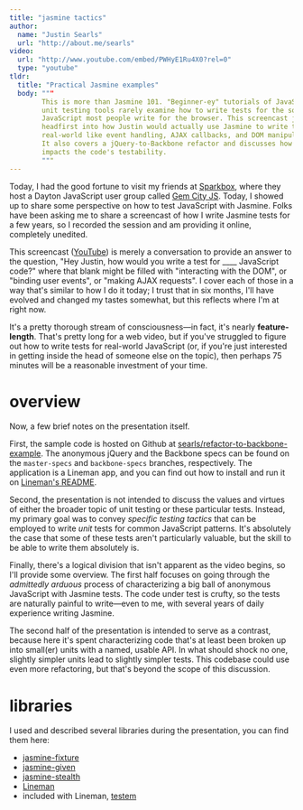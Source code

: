 ```yaml
---
title: "jasmine tactics"
author:
  name: "Justin Searls"
  url: "http://about.me/searls"
video:
  url: "http://www.youtube.com/embed/PWHyE1Ru4X0?rel=0"
  type: "youtube"
tldr:
  title: "Practical Jasmine examples"
  body: """
        This is more than Jasmine 101. "Beginner-ey" tutorials of JavaScript
        unit testing tools rarely examine how to write tests for the sort of
        JavaScript most people write for the browser. This screencast jumps
        headfirst into how Justin would actually use Jasmine to write tests for
        real-world like event handling, AJAX callbacks, and DOM manipulation.
        It also covers a jQuery-to-Backbone refactor and discusses how this
        impacts the code's testability.
        """
---
```


Today, I had the good fortune to visit my friends at
[Sparkbox](http://seesparkbox.com), where they host a Dayton JavaScript user
group called [Gem City JS](http://gemcityjs.com/). Today, I showed up to share
some perspective on how to test JavaScript with Jasmine. Folks have been asking
me to share a screencast of how I write Jasmine tests for a few years, so I
recorded the session and am providing it online, completely unedited.

This screencast ([YouTube](http://www.youtube.com/watch?v=PWHyE1Ru4X0)) is
merely a conversation to provide an answer to the question, "Hey Justin, how
would you write a test for ____ JavaScript code?" where that blank might be
filled with "interacting with the DOM", or "binding user events", or "making
AJAX requests". I cover each of those in a way that's similar to how I do it
today; I trust that in six months, I'll have evolved and changed my tastes
somewhat, but this reflects where I'm at right now.

It's a pretty thorough stream of consciousness—in fact, it's nearly
**feature-length**. That's pretty long for a web video, but if you've struggled
to figure out how to write tests for real-world JavaScript (or, if you're just
interested in getting inside the head of someone else on the topic), then
perhaps 75 minutes will be a reasonable investment of your time.

# overview

Now, a few brief notes on the presentation itself.

First, the sample code is hosted on Github at
[searls/refactor-to-backbone-example](https://github.com/searls/refactor-to-backbone-example).
The anonymous jQuery and the Backbone specs can be found on the `master-specs`
and `backbone-specs` branches, respectively. The application is a Lineman app,
and you can find out how to install and run it on [Lineman's
README](https://github.com/testdouble/lineman).

Second, the presentation is not intended to discuss the values and virtues of
either the broader topic of unit testing or these particular tests. Instead, my
primary goal was to convey *specific testing tactics* that can be employed to
write *unit* tests for common JavaScript patterns. It's absolutely the case
that some of these tests aren't particularly valuable, but the skill to be able
to write them absolutely is.

Finally, there's a logical division that isn't apparent as the video begins, so
I'll provide some overview. The first half focuses on going through the
*admittedly arduous* process of characterizing a big ball of anonymous
JavaScript with Jasmine tests. The code under test is crufty, so the tests are
naturally painful to write—even to me, with several years of daily experience
writing Jasmine.

The second half of the presentation is intended to serve as a contrast, because
here it's spent characterizing code that's at least been broken up into
small(er) units with a named, usable API. In what should shock no one, slightly
simpler units lead to slightly simpler tests. This codebase could use even more
refactoring, but that's beyond the scope of this discussion.

# libraries

I used and described several libraries during the presentation, you can find
them here:

* [jasmine-fixture](https://github.com/searls/jasmine-fixture)
* [jasmine-given](https://github.com/searls/jasmine-given)
* [jasmine-stealth](https://github.com/searls/jasmine-stealth)
* [Lineman](https://github.com/testdouble/lineman)
* included with Lineman, [testem](https://github.com/airportyh/testem)
